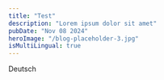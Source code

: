 ```yaml
---
title: "Test"
description: "Lorem ipsum dolor sit amet"
pubDate: "Nov 08 2024"
heroImage: "/blog-placeholder-3.jpg"
isMultiLingual: true
---
```


Deutsch

